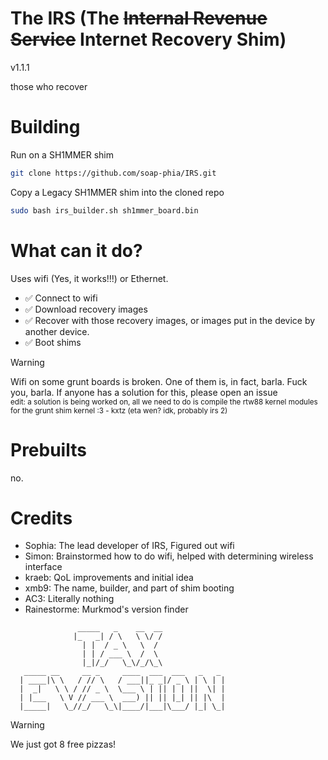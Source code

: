 # The IRS (The ~~Internal Revenue Service~~ Internet Recovery Shim)

v1.1.1

those who recover

# Building
Run on a SH1MMER shim
```bash
git clone https://github.com/soap-phia/IRS.git
```
Copy a Legacy SH1MMER shim into the cloned repo
```bash
sudo bash irs_builder.sh sh1mmer_board.bin
```

# What can it do?
Uses wifi (Yes, it works!!!) or Ethernet.

* ✅ Connect to wifi
* ✅ Download recovery images
* ✅ Recover with those recovery images, or images put in the device by another device.
* ✅ Boot shims

> [!WARNING]
> Wifi on some grunt boards is broken. One of them is, in fact, barla. Fuck you, barla. If anyone has a solution for this, please open an issue <br>
> <sub> edit: a solution is being worked on, all we need to do is compile the rtw88 kernel modules for the grunt shim kernel :3 - kxtz (eta wen? idk, probably irs 2) <sub>
# Prebuilts
no.

# Credits
- Sophia: The lead developer of IRS, Figured out wifi
- Simon: Brainstormed how to do wifi, helped with determining wireless interface
- kraeb: QoL improvements and initial idea
- xmb9: The name, builder, and part of shim booting
- AC3: Literally nothing
- Rainestorme: Murkmod's version finder

```
               _____   _    __  __                
              |_   _| / \   \ \/ /                
                | |  / _ \   \  /                 
                | | / ___ \  /  \                 
                |_|/_/   \_\/_/\_\                
   _____ __     __ _     ____  ___  ___   _   _ 
  | ____|\ \   / // \   / ___||_ _|/ _ \ | \ | |
  |  _|   \ \ / // _ \  \___ \ | || | | ||  \| |
  | |___   \ V // ___ \  ___) || || |_| || |\  |
  |_____|   \_//_/   \_\|____/|___|\___/ |_| \_|
```
> [!WARNING]
> We just got 8 free pizzas!
